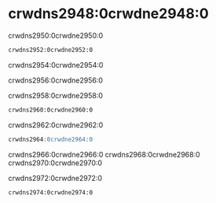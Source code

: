 # crwdns2948:0crwdne2948:0

crwdns2950:0crwdne2950:0

```bash
crwdns2952:0crwdne2952:0
```

crwdns2954:0crwdne2954:0

crwdns2956:0crwdne2956:0

crwdns2958:0crwdne2958:0

```bash
crwdns2960:0crwdne2960:0
```

crwdns2962:0crwdne2962:0

```sql
crwdns2964:0crwdne2964:0
```

crwdns2966:0crwdne2966:0 crwdns2968:0crwdne2968:0 crwdns2970:0crwdne2970:0

crwdns2972:0crwdne2972:0

```bash
crwdns2974:0crwdne2974:0
```